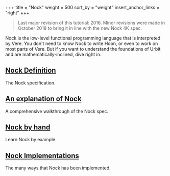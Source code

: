 +++
title = "Nock"
weight = 500
sort_by = "weight"
insert_anchor_links = "right"
+++
> Last major revision of this tutorial: 2016.  Minor revisions were made in October 2018 to bring it in line with the new Nock 4K spec.

Nock is the low-level functional programming language that is interpreted by Vere. You don't need to know Nock to write Hoon, or even to work on most parts of Vere.  But if you want to understand the foundations of Urbit and are mathematically-inclined, dive right in.

## [Nock Definition](/reference/nock/definition)

The Nock specification.

## [An explanation of Nock](/reference/nock/explanation)

A comprehensive walkthrough of the Nock spec.

## [Nock by hand](/reference/nock/example)

Learn Nock by example.

## [Nock Implementations](/reference/nock/implementations)

The many ways that Nock has been implemented.
